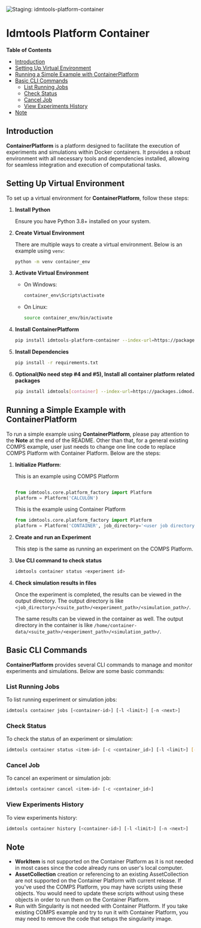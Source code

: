 ![Staging: idmtools-platform-container](https://github.com/InstituteforDiseaseModeling/idmtools/workflows/Staging:%20idmtools-platform-container/badge.svg?branch=dev)

# Idmtools Platform Container

<!-- START doctoc generated TOC please keep comment here to allow auto update -->
<!-- DON'T EDIT THIS SECTION, INSTEAD RE-RUN doctoc TO UPDATE -->
**Table of Contents**

- [Introduction](#introduction)
- [Setting Up Virtual Environment](#setting-up-virtual-environment)
- [Running a Simple Example with ContainerPlatform](#running-a-simple-example-with-containerplatform)
- [Basic CLI Commands](#basic-cli-commands)
  - [List Running Jobs](#list-running-jobs)
  - [Check Status](#check-status)
  - [Cancel Job](#cancel-job)
  - [View Experiments History](#view-experiments-history)
- [Note](#note)

<!-- END doctoc generated TOC please keep comment here to allow auto update -->

## Introduction

**ContainerPlatform** is a platform designed to facilitate the execution of experiments and simulations within Docker containers. It provides a robust environment with all necessary tools and dependencies installed, allowing for seamless integration and execution of computational tasks.

## Setting Up Virtual Environment

To set up a virtual environment for **ContainerPlatform**, follow these steps:

1. **Install Python**

   Ensure you have Python 3.8+ installed on your system.

2. **Create Virtual Environment**
   
   There are multiple ways to create a virtual environment. Below is an example using `venv`:

    ```bash
    python -m venv container_env
    ```

3. **Activate Virtual Environment**
    - On Windows:
        ```bash
        container_env\Scripts\activate
        ```
    - On Linux:
        ```bash
        source container_env/bin/activate
        ```

4. **Install ContainerPlatform**
    ```bash
    pip install idmtools-platform-container --index-url=https://packages.idmod.org/api/pypi/pypi-production/simple
    ```

5. **Install Dependencies**
    ```bash
    pip install -r requirements.txt
    ```
6. **Optional(No need step #4 and #5), Install all container platform related packages**
    ```bash
    pip install idmtools[container] --index-url=https://packages.idmod.org/api/pypi/pypi-production/simple
    ```
## Running a Simple Example with ContainerPlatform

To run a simple example using **ContainerPlatform**, please pay attention to the **Note** at the end of the README. Other than that, for a general existing COMPS example, user just needs to change one line code to replace COMPS Platform with Container Platform. Below are the steps:

1. **Initialize Platform**:

    This is an example using COMPS Platform
    ```python
   
    from idmtools.core.platform_factory import Platform
    platform = Platform('CALCULON')
   
    ```

    This is the example using Container Platform
    ```python
    from idmtools.core.platform_factory import Platform
    platform = Platform('CONTAINER', job_directory='<user job directory>')
    ```

2. **Create and run an Experiment**

   This step is the same as running an experiment on the COMPS Platform.
   
3. **Use CLI command to check status**
    ```bash
    idmtools container status <experiment id>
    ```
4. **Check simulation results in files**

    Once the experiment is completed, the results can be viewed in the output directory. The output directory is like
    `<job_directory>/<suite_path>/<experiment_path>/<simulation_path>/`.

    The same results can be viewed in the container as well. The output directory in the container is like
    `/home/container-data/<suite_path>/<experiment_path>/<simulation_path>/`.

## Basic CLI Commands

**ContainerPlatform** provides several CLI commands to manage and monitor experiments and simulations. Below are some basic commands:

### List Running Jobs

To list running experiment or simulation jobs:
```bash
idmtools container jobs [<container-id>] [-l <limit>] [-n <next>]
```

### Check Status

To check the status of an experiment or simulation:
```bash
idmtools container status <item-id> [-c <container_id>] [-l <limit>] [--verbose/--no-verbose]
```

### Cancel Job

To cancel an experiment or simulation job:
```bash
idmtools container cancel <item-id> [-c <container_id>]
```

### View Experiments History

To view experiments history:
```bash
idmtools container history [<container-id>] [-l <limit>] [-n <next>]
```


## Note

- **WorkItem** is not supported on the Container Platform as it is not needed in most cases since the code already runs on user's local computer.
- **AssetCollection** creation or referencing to an existing AssetCollection are not supported on the Container Platform with current release. If you've used the COMPS Platform, you may have scripts using these objects. You would need to update these scripts without using these objects in order to run them on the Container Platform.
- Run with Singularity is not needed with Container Platform. If you take existing COMPS example and try to run it with Container Platform, you may need to remove the code that setups the singularity image.